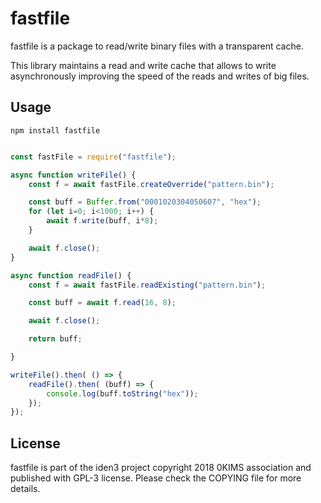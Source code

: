 # fastfile

fastfile is a package to read/write binary files with a transparent cache.

This library maintains a read and write cache that allows to write asynchronously
improving the speed of the reads and writes of big files.

## Usage

```
npm install fastfile
```

```javascript

const fastFile = require("fastfile");

async function writeFile() {
    const f = await fastFile.createOverride("pattern.bin");

    const buff = Buffer.from("0001020304050607", "hex");
    for (let i=0; i<1000; i++) {
        await f.write(buff, i*8);
    }

    await f.close();
}

async function readFile() {
    const f = await fastFile.readExisting("pattern.bin");

    const buff = await f.read(16, 8);

    await f.close();

    return buff;

}

writeFile().then( () => {
    readFile().then( (buff) => {
        console.log(buff.toString("hex"));
    });
});

```

## License

fastfile is part of the iden3 project copyright 2018 0KIMS association and published with GPL-3 license. Please check the COPYING file for more details.

